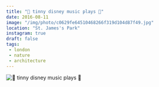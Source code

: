 ```yaml
---
title: "🍃 tinny disney music plays 🍃"
date: 2016-08-11
image: "/img/photo/c0629fe64510468266f319d104d87f49.jpg"
location: "St. James's Park"
instagram: true
draft: false
tags:
 - london
 - nature
 - architecture
---
```


![🍃 tinny disney music plays 🍃](/img/photo/c0629fe64510468266f319d104d87f49.jpg)
